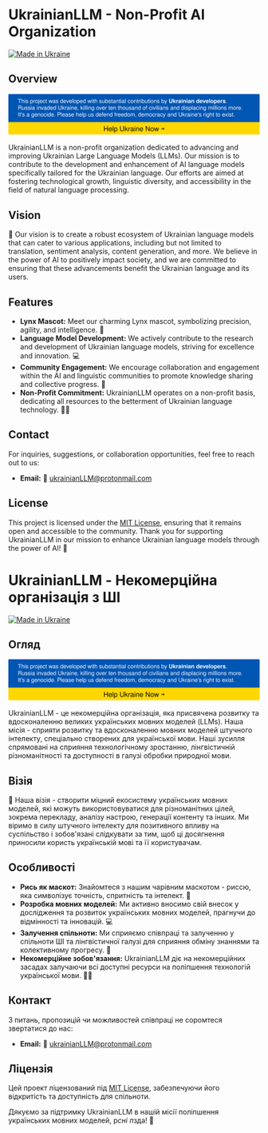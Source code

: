 # UkrainianLLM - Non-Profit AI Organization
[![Made in Ukraine](https://img.shields.io/badge/made_in-Ukraine-ffd700.svg?labelColor=0057b7)](https://stand-with-ukraine.pp.ua)

## Overview

[![Stand With Ukraine](https://raw.githubusercontent.com/vshymanskyy/StandWithUkraine/main/banner-direct.svg)](https://stand-with-ukraine.pp.ua)


UkrainianLLM is a non-profit organization dedicated to advancing and improving Ukrainian Large Language Models (LLMs). Our mission is to contribute to the development and enhancement of AI language models specifically tailored for the Ukrainian language. Our efforts are aimed at fostering technological growth, linguistic diversity, and accessibility in the field of natural language processing.


## Vision

🔮 Our vision is to create a robust ecosystem of Ukrainian language models that can cater to various applications, including but not limited to translation, sentiment analysis, content generation, and more. We believe in the power of AI to positively impact society, and we are committed to ensuring that these advancements benefit the Ukrainian language and its users.

## Features

- **Lynx Mascot:** Meet our charming Lynx mascot, symbolizing precision, agility, and intelligence. 🐾
- **Language Model Development:** We actively contribute to the research and development of Ukrainian language models, striving for excellence and innovation. 💻
- **Community Engagement:** We encourage collaboration and engagement within the AI and linguistic communities to promote knowledge sharing and collective progress. 🤝
- **Non-Profit Commitment:** UkrainianLLM operates on a non-profit basis, dedicating all resources to the betterment of Ukrainian language technology. 💙💛

## Contact

For inquiries, suggestions, or collaboration opportunities, feel free to reach out to us:

- **Email:** 📧 ukrainianLLM@protonmail.com

## License

This project is licensed under the [MIT License](LICENSE), ensuring that it remains open and accessible to the community.
Thank you for supporting UkrainianLLM in our mission to enhance Ukrainian language models through the power of AI! 🚀

# UkrainianLLM - Некомерційна організація з ШІ

[![Made in Ukraine](https://img.shields.io/badge/made_in-Ukraine-ffd700.svg?labelColor=0057b7)](https://stand-with-ukraine.pp.ua)

## Огляд

[![Stand With Ukraine](https://raw.githubusercontent.com/vshymanskyy/StandWithUkraine/main/banner-direct.svg)](https://stand-with-ukraine.pp.ua)

UkrainianLLM - це некомерційна організація, яка присвячена розвитку та вдосконаленню великих українських мовних моделей (LLMs). Наша місія - сприяти розвитку та вдосконаленню мовних моделей штучного інтелекту, спеціально створених для української мови. Наші зусилля спрямовані на сприяння технологічному зростанню, лінгвістичній різноманітності та доступності в галузі обробки природної мови.

## Візія

🔮 Наша візія - створити міцний екосистему українських мовних моделей, які можуть використовуватися для різноманітних цілей, зокрема перекладу, аналізу настрою, генерації контенту та інших. Ми віримо в силу штучного інтелекту для позитивного впливу на суспільство і зобов'язані слідкувати за тим, щоб ці досягнення приносили користь українській мові та її користувачам.

## Особливості

- **Рись як маскот:** Знайомтеся з нашим чарівним маскотом - риссю, яка символізує точність, спритність та інтелект. 🐾
- **Розробка мовних моделей:** Ми активно вносимо свій внесок у дослідження та розвиток українських мовних моделей, прагнучи до відмінності та інновацій. 💻
- **Залучення спільноти:** Ми сприяємо співпраці та залученню у спільноти ШІ та лінгвістичної галузі для сприяння обміну знаннями та колективному прогресу. 🤝
- **Некомерційне зобов'язання:** UkrainianLLM діє на некомерційних засадах залучаючи всі доступні ресурси на поліпшення технологій української мови. 💙💛

## Контакт

З питань, пропозицій чи можливостей співпраці не соромтеся звертатися до нас:

- **Email:** 📧 ukrainianLLM@protonmail.com

## Ліцензія

Цей проект ліцензований під [MIT License](LICENSE), забезпечуючи його відкритість та доступність для спільноти. 

Дякуємо за підтримку UkrainianLLM в нашій місії поліпшення українських мовних моделей, р*сні п*зда! 🚀
